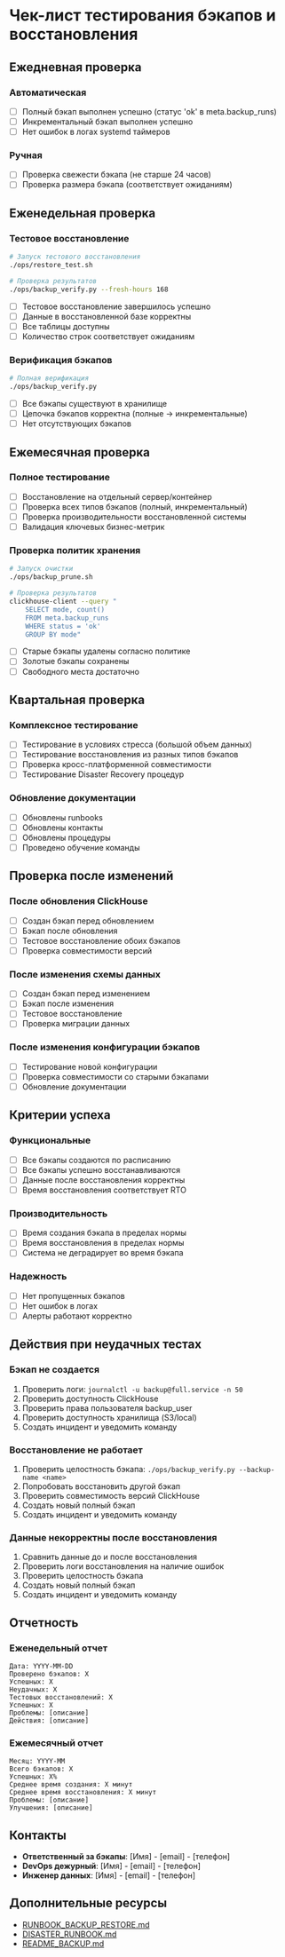 # Чек-лист тестирования бэкапов и восстановления

## Ежедневная проверка

### Автоматическая
- [ ] Полный бэкап выполнен успешно (статус 'ok' в meta.backup_runs)
- [ ] Инкрементальный бэкап выполнен успешно
- [ ] Нет ошибок в логах systemd таймеров

### Ручная
- [ ] Проверка свежести бэкапа (не старше 24 часов)
- [ ] Проверка размера бэкапа (соответствует ожиданиям)

## Еженедельная проверка

### Тестовое восстановление
```bash
# Запуск тестового восстановления
./ops/restore_test.sh

# Проверка результатов
./ops/backup_verify.py --fresh-hours 168
```

- [ ] Тестовое восстановление завершилось успешно
- [ ] Данные в восстановленной базе корректны
- [ ] Все таблицы доступны
- [ ] Количество строк соответствует ожиданиям

### Верификация бэкапов
```bash
# Полная верификация
./ops/backup_verify.py
```

- [ ] Все бэкапы существуют в хранилище
- [ ] Цепочка бэкапов корректна (полные → инкрементальные)
- [ ] Нет отсутствующих бэкапов

## Ежемесячная проверка

### Полное тестирование
- [ ] Восстановление на отдельный сервер/контейнер
- [ ] Проверка всех типов бэкапов (полный, инкрементальный)
- [ ] Проверка производительности восстановленной системы
- [ ] Валидация ключевых бизнес-метрик

### Проверка политик хранения
```bash
# Запуск очистки
./ops/backup_prune.sh

# Проверка результатов
clickhouse-client --query "
    SELECT mode, count() 
    FROM meta.backup_runs 
    WHERE status = 'ok' 
    GROUP BY mode"
```

- [ ] Старые бэкапы удалены согласно политике
- [ ] Золотые бэкапы сохранены
- [ ] Свободного места достаточно

## Квартальная проверка

### Комплексное тестирование
- [ ] Тестирование в условиях стресса (большой объем данных)
- [ ] Тестирование восстановления из разных типов бэкапов
- [ ] Проверка кросс-платформенной совместимости
- [ ] Тестирование Disaster Recovery процедур

### Обновление документации
- [ ] Обновлены runbooks
- [ ] Обновлены контакты
- [ ] Обновлены процедуры
- [ ] Проведено обучение команды

## Проверка после изменений

### После обновления ClickHouse
- [ ] Создан бэкап перед обновлением
- [ ] Бэкап после обновления
- [ ] Тестовое восстановление обоих бэкапов
- [ ] Проверка совместимости версий

### После изменения схемы данных
- [ ] Создан бэкап перед изменением
- [ ] Бэкап после изменения
- [ ] Тестовое восстановление
- [ ] Проверка миграции данных

### После изменения конфигурации бэкапов
- [ ] Тестирование новой конфигурации
- [ ] Проверка совместимости со старыми бэкапами
- [ ] Обновление документации

## Критерии успеха

### Функциональные
- [ ] Все бэкапы создаются по расписанию
- [ ] Все бэкапы успешно восстанавливаются
- [ ] Данные после восстановления корректны
- [ ] Время восстановления соответствует RTO

### Производительность
- [ ] Время создания бэкапа в пределах нормы
- [ ] Время восстановления в пределах нормы
- [ ] Система не деградирует во время бэкапа

### Надежность
- [ ] Нет пропущенных бэкапов
- [ ] Нет ошибок в логах
- [ ] Алерты работают корректно

## Действия при неудачных тестах

### Бэкап не создается
1. Проверить логи: `journalctl -u backup@full.service -n 50`
2. Проверить доступность ClickHouse
3. Проверить права пользователя backup_user
4. Проверить доступность хранилища (S3/local)
5. Создать инцидент и уведомить команду

### Восстановление не работает
1. Проверить целостность бэкапа: `./ops/backup_verify.py --backup-name <name>`
2. Попробовать восстановить другой бэкап
3. Проверить совместимость версий ClickHouse
4. Создать новый полный бэкап
5. Создать инцидент и уведомить команду

### Данные некорректны после восстановления
1. Сравнить данные до и после восстановления
2. Проверить логи восстановления на наличие ошибок
3. Проверить целостность бэкапа
4. Создать новый полный бэкап
5. Создать инцидент и уведомить команду

## Отчетность

### Еженедельный отчет
```
Дата: YYYY-MM-DD
Проверено бэкапов: X
Успешных: X
Неудачных: X
Тестовых восстановлений: X
Успешных: X
Проблемы: [описание]
Действия: [описание]
```

### Ежемесячный отчет
```
Месяц: YYYY-MM
Всего бэкапов: X
Успешных: X%
Среднее время создания: X минут
Среднее время восстановления: X минут
Проблемы: [описание]
Улучшения: [описание]
```

## Контакты

- **Ответственный за бэкапы**: [Имя] - [email] - [телефон]
- **DevOps дежурный**: [Имя] - [email] - [телефон]
- **Инженер данных**: [Имя] - [email] - [телефон]

## Дополнительные ресурсы

- [RUNBOOK_BACKUP_RESTORE.md](../docs/RUNBOOK_BACKUP_RESTORE.md)
- [DISASTER_RUNBOOK.md](../docs/DISASTER_RUNBOOK.md)
- [README_BACKUP.md](./README_BACKUP.md)